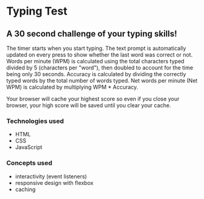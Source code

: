 # Typing Test

## A 30 second challenge of your typing skills! 
The timer starts when you start typing. The text prompt is automatically updated on every <spacebar> press to show whether the last word was correct or not. 
Words per minute (WPM) is calculated using the total characters typed divided by 5 (characters per "word"), then doubled to account for the time being only 30 seconds.
Accuracy is calculated by dividing the correctly typed words by the total number of words typed.
Net words per minute (Net WPM) is calculated by multiplying WPM * Accuracy.

Your browser will cache your highest score so even if you close your browser, your high score will be saved until you clear your cache.

### Technologies used
- HTML
- CSS
- JavaScript

### Concepts used
- interactivity (event listeners)
- responsive design with flexbox
- caching

